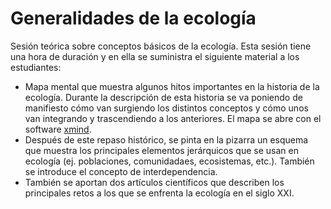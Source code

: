 # Generalidades de la ecología
Sesión teórica sobre conceptos básicos de la ecología. Esta sesión tiene una hora de duración y en ella se suministra el siguiente material a los estudiantes:
+ Mapa mental que muestra algunos hitos importantes en la historia de la ecología. Durante la descripción de esta historia se va poniendo de manifiesto cómo van surgiendo los distintos conceptos y cómo unos van integrando y trascendiendo a los anteriores. El mapa se abre con el software [xmind](https://www.xmind.net/).
+ Después de este repaso histórico, se pinta en la pizarra un esquema que muestra los principales elementos jerárquicos que se usan en ecología (ej. poblaciones, comunidadaes, ecosistemas, etc.). También se introduce el concepto de interdependencia.
+ También se aportan dos artículos científicos que describen los principales retos a los que se enfrenta la ecología en el siglo XXI.
